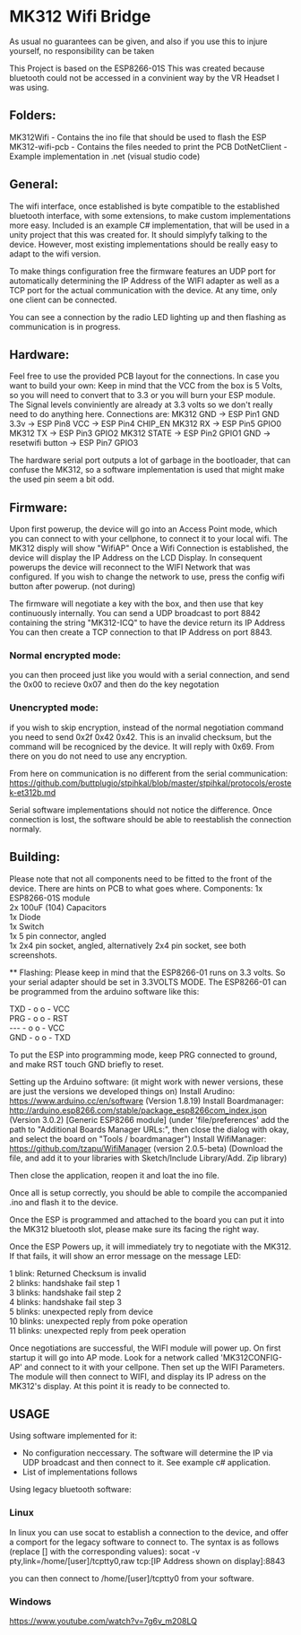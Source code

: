 # MK312 Wifi Bridge

As usual no guarantees can be given, and also if you use this to injure yourself, no responsibility can be taken

This Project is based on the ESP8266-01S
This was created because bluetooth could not be accessed in a convinient way by the VR Headset I was using.

## Folders:
MK312Wifi - Contains the ino file that should be used to flash the ESP
MK312-wifi-pcb - Contains the files needed to print the PCB
DotNetClient - Example implementation in .net (visual studio code)

## General:
The wifi interface, once established is byte compatible to the established bluetooth interface, with some extensions, to make
custom implementations more easy.
Included is an example C# implementation, that will be used in a unity project that this was created for. It should simplyfy talking to the device.
However, most existing implementations should be really easy to adapt to the wifi version.

To make things configuration free the firmware features an UDP port for automatically determining the IP Address of the WIFI adapter as well
as a TCP port for the actual communication with the device. At any time, only one client can be connected.

You can see a connection by the radio LED lighting up and then flashing as communication is in progress.

## Hardware:
Feel free to use the provided PCB layout for the connections. In case you want to build your own:
Keep in mind that the VCC from the box is 5 Volts, so you will need to convert that to 3.3 or you will burn your ESP module.
The Signal levels conviniently are already at 3.3 volts so we don't really need to do anything here.
Connections are:
MK312 GND               -> ESP Pin1 GND
    3.3v                -> ESP Pin8 VCC
	                -> ESP Pin4 CHIP_EN
MK312 RX                -> ESP Pin5 GPIO0
MK312 TX                -> ESP Pin3 GPIO2
MK312 STATE             -> ESP Pin2 GPIO1
GND -> resetwifi button -> ESP Pin7 GPIO3


The hardware serial port outputs a lot of garbage in the bootloader, that can confuse the MK312, so a software implementation is used that might make the used pin seem a bit odd.

## Firmware:
Upon first powerup, the device will go into an Access Point mode, which you can connect to with your cellphone, to connect it to your local wifi.
The MK312 disply will show "WifiAP"
Once a Wifi Connection is established, the device will display the IP Address on the LCD Display.
In consequent powerups the device will reconnect to the WIFI Network that was configured. If you wish to change the network to use, press the config wifi button after powerup. (not during)

The firmware will negotiate a key with the box, and then use that key continuously internally.
You can send a UDP broadcast to port 8842 containing the string "MK312-ICQ" to have the device return its IP Address
You can then create a TCP connection to that IP Address on port 8843.

### Normal encrypted mode:
you can then proceed just like you would with a serial connection, and send the 0x00 to recieve 0x07 and then do the key negotation
### Unencrypted mode:
if you wish to skip encryption, instead of the normal negotiation command you need to send 0x2f 0x42 0x42. This is an invalid checksum, but the command will be recogniced by the device.
It will reply with 0x69. From there on you do not need to use any encryption.

From here on communication is no different from the serial communication:
https://github.com/buttplugio/stpihkal/blob/master/stpihkal/protocols/erostek-et312b.md

Serial software implementations should not notice the difference. Once connection is lost, the software should be able to reestablish the connection normaly.

## Building:

Please note that not all components need to be fitted to the front of the device. There are hints on PCB to what goes where.
Components:
1x ESP8266-01S module  
2x 100uF (104) Capacitors  
1x Diode  
1x Switch  
1x 5 pin connector, angled  
1x 2x4 pin socket, angled, alternatively 2x4 pin socket, see both screenshots.  


** Flashing:
Please keep in mind that the ESP8266-01 runs on 3.3 volts. So your serial adapter should be set in 3.3VOLTS MODE. 
The ESP8266-01 can be programmed from the arduino software like this:

TXD - o o - VCC  
PRG - o o - RST  
--- - o o - VCC  
GND - o o - TXD  


To put the ESP into programming mode, keep PRG connected to ground, and make RST touch GND briefly to reset.

Setting up the Arduino software: (it might work with newer versions, these are just the versions we developed things on)
Install Arudino: https://www.arduino.cc/en/software (Version 1.8.19)
Install Boardmanager: http://arduino.esp8266.com/stable/package_esp8266com_index.json (Version 3.0.2) [Generic ESP8266 module]
(under 'file/preferences' add the path to "Additional Boards Manager URLs:", then close the dialog with okay, and select the board on "Tools / boardmanager")
Install WifiManager: https://github.com/tzapu/WifiManager (version 2.0.5-beta)
(Download the file, and add it to your libraries with Sketch/Include Library/Add. Zip library)

Then close the application, reopen it and loat the ino file.

Once all is setup correctly, you should be able to compile the accompanied .ino and flash it to the device.

Once the ESP is programmed and attached to the board you can put it into the MK312 bluetooth slot, please make sure its facing the right way.

Once the ESP Powers up, it will immediately try to negotiate with the MK312. If that fails, it will show an error message on the message LED:

1 blink: Returned Checksum is invalid  
2 blinks: handshake fail step 1  
3 blinks: handshake fail step 2  
4 blinks: handshake fail step 3  
5 blinks: unexpected reply from device  
10 blinks: unexpected reply from poke operation  
11 blinks: unexpected reply from peek operation  

Once negotiations are successful, the WIFI module will power up. On first startup it will go into AP mode.
Look for a network called 'MK312CONFIG-AP' and connect to it with your cellpone. Then set up the WIFI Parameters.
The module will then connect to WIFI, and display its IP adress on the MK312's display.
At this point it is ready to be connected to.

## USAGE

Using software implemented for it:
- No configuration neccessary. The software will determine the IP via UDP broadcast and then connect to it. See example c# application.
- List of implementations follows

Using legacy bluetooth software:
### Linux
In linux you can use socat to establish a connection to the device, and offer a comport for the legacy software to connect to. 
The syntax is as follows (replace [] with the corresponding values):
socat -v pty,link=/home/[user]/tcptty0,raw tcp:[IP Address shown on display]:8843

you can then connect to /home/[user]/tcptty0 from your software.

### Windows
https://www.youtube.com/watch?v=7g6v_m208LQ
